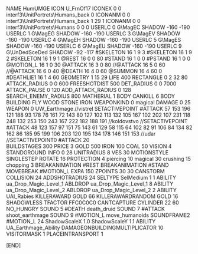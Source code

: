 NAME 			HumUMGE
ICON 			U_FrnOf17
ICONEX 0 0 interf3\UnitPortrets\Humans_back 0
ICONANM 0 0 interf3\UnitPortrets\Humans_back 1 29 1
ICONANM 0 0 interf3\UnitPortrets\Humans 0 0 0
USERLC 			0 G\MagEC SHADOW -160 -190
USERLC 			1 G\MagEG SHADOW -160 -190
USERLC 			3 G\MagEV SHADOW -160 -190
USERLC 			4 G\MagEH SHADOW -160 -190
USERLC 			5 G\MagES SHADOW -160 -190
USERLC 			6 G\MagEU SHADOW -160 -190
USERLC 			9 G\UnDedSceDed SHADOW -92 -117
#SKELETON               16 1 9 3
#SKELETON               16 1 9 2
#SKELETON               16 1 9 1
@REST      		16 0 0 80
#STAND     		16 1 0 0
#PSTAND    		16 1 0 0
@MOTION_L  		16 1 0 30
@ATTACK    		16 3 0 80
//@ATTACK    		16 5 0 60
//@ATTACK    		16 6 0 40
@DEATH     		16 4 0 60
@SUMMON     		16 4 60 0 
#DEATHLIE1 		16 1 4 60
GEOMETRY 		1 15 29
LIFE     		400
RECTANGLE 		0 2 32 80
ATTACK_RADIUS 		0 0 600
FREESHOTDIST 		500
DET_RADIUS 		0 0 7000
ATTACK_PAUSE 		0 120
ADD_ATTACK_RADIUS 	0 128
SEARCH_ENEMY_RADIUS 	800
MATHERIAL 		1 BODY
CANKILL 		6 BODY BUILDING FLY WOOD STONE IRON
WEAPONKIND 		0 magical
DAMAGE   		0 25
WEAPON 			0 UW_Earthmage
//vistrel
SETACTIVEPOINT		#ATTACK 57 153 196 121 188 93 178 76 161 72 143 80 127 102 113 132 105 167 102 202 107 231 118 248 132 253 150 243 167 222 182 188 191 
//koldovstvo
//SETACTIVEPOINT	#ATTACK 48 123 157 97 151 75 143 61 129 58 115 64 102 82 91 106 84 134 82 162 86 185 95 199 106 203 120 195 134 178 146 151 153 
//udar
//SETACTIVEPOINT0	#ATTACK 20  
BUILDSTAGES 		300
PRICE 			3 GOLD 500 IRON 100 COAL 50
VISION 			4
STANDGROUND
INFO 			0 28
UNITRADIUS 		8
VES 			30
MOTIONSTYLE 		SINGLESTEP
ROTATE 			16
PROTECTION 		4 piercing 10 magical 30 crushing 15 chopping 3
BREAKANIMATION 		#REST
BREAKANIMATION 		#STAND
MOVEBREAK 		#MOTION_L
EXPA 			150
ZPOINTS	30 30
CANSTORM
COLLISION 24
ADDSHOTRADIUS 24
SELTYPE SelMedium 1 1
ABILITY ua_Drop_Magic_Level_1
ABLDROP ua_Drop_Magic_Level_1 8
ABILITY ua_Drop_Magic_Level_2
ABLDROP ua_Drop_Magic_Level_2 2
ABILITY UAI_Rabies
KILLERAWARD             GOLD 66
KILLERAWARDRANDOM       GOLD 16
SHADOWLESS
TFACTOR FFC0C0C0
CANTCAPTURE
CYLINDER 22 60
NO_HUNGRY
SOUND 5 #DEATH death_druid
SOUND 7 #ATTACK shoot_earthmage
SOUND 9 #MOTION_L move_humanoids
SOUNDFRAME2 #MOTION_L 24
ShadowScaleX 1.0
ShadowScaleY 1.1
ABILITY UA_Earthmage_Ability
DAMAGEONBUILDINGMULTIPLICATOR 10
VISITORMASK 1
PLACEINTRANSPORT 1

[END]

